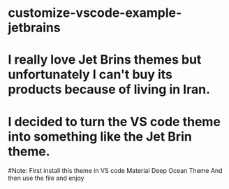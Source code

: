 # customize-vscode-example-jetbrains
# I really love Jet Brins themes but unfortunately I can't buy its products because of living in Iran.
# I decided to turn the VS code theme into something like the Jet Brin theme.
#Note:
First install this theme in VS code
Material Deep Ocean Theme
And then use the file and enjoy
